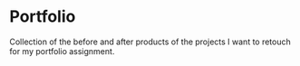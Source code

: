 # Portfolio
Collection of the before and after products of the projects I want to retouch for my portfolio assignment. 

